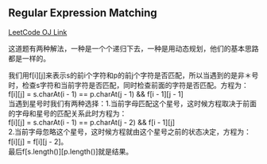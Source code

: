 Regular Expression Matching
---
[LeetCode OJ Link](https://leetcode.com/problems/regular-expression-matching/)

这道题有两种解法，一种是一个个递归下去，一种是用动态规划，他们的基本思路都是一样的。

我们用f[i][j]来表示s的前i个字符和p的前j个字符是否匹配，所以当遇到的是非＊号时，检查s字符和当前字符是否匹配，同时检查前面的字符是否匹配。方程为：  
f[i][j] = s.charAt(i - 1) == p.charAt(j - 1) && f[i - 1][j - 1]  
当遇到星号时我们有两种选择：1.当前字母匹配这个星号，这时候方程取决于前面的字母和星号的匹配关系此时方程为：  
f[i][j] = s.charAt(i - 1) == p.charAt(j - 2) && f[i - 1][j]  
2.当前字母忽略这个星号，这时候方程就由这个星号之前的状态决定，方程为：  
f[i][j] = f[i][j - 2]。  
最后f[s.length()][p.length()]就是结果。